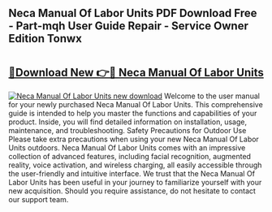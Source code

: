 ## Neca Manual Of Labor Units PDF Download Free - Part-mqh User Guide Repair - Service Owner Edition Tonwx

# <h2><a href="http://bc70670.oget.top/?id=Neca+Manual+Of+Labor+Units">🔗Download New 👉🔴 Neca Manual Of Labor Units</a></h2>

[![Neca Manual Of Labor Units new download](https://i.imgur.com/5g1atiW.png)](http://bc70670.oget.top/?id=Neca+Manual+Of+Labor+Units)
Welcome to the user manual for your newly purchased Neca Manual Of Labor Units. This comprehensive guide is intended to help you master the functions and capabilities of your product. Inside, you will find detailed information on installation, usage, maintenance, and troubleshooting. Safety Precautions for Outdoor Use Please take extra precautions when using your new Neca Manual Of Labor Units outdoors. Neca Manual Of Labor Units comes with an impressive collection of advanced features, including facial recognition, augmented reality, voice activation, and wireless charging, all easily accessible through the user-friendly and intuitive interface. We trust that the Neca Manual Of Labor Units has been useful in your journey to familiarize yourself with your new acquisition. Should you require assistance, do not hesitate to contact our support team.
